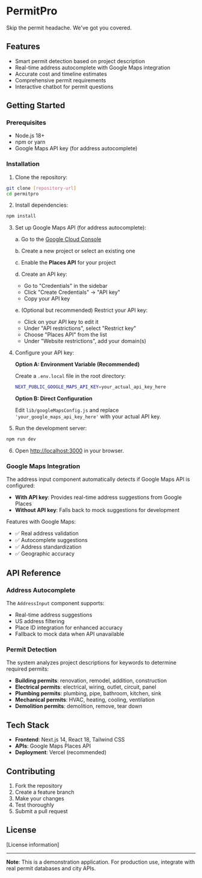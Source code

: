 # PermitPro

Skip the permit headache. We've got you covered.

## Features

- Smart permit detection based on project description
- Real-time address autocomplete with Google Maps integration
- Accurate cost and timeline estimates
- Comprehensive permit requirements
- Interactive chatbot for permit questions

## Getting Started

### Prerequisites

- Node.js 18+ 
- npm or yarn
- Google Maps API key (for address autocomplete)

### Installation

1. Clone the repository:
```bash
git clone [repository-url]
cd permitpro
```

2. Install dependencies:
```bash
npm install
```

3. Set up Google Maps API (for address autocomplete):

   a. Go to the [Google Cloud Console](https://console.cloud.google.com/)
   
   b. Create a new project or select an existing one
   
   c. Enable the **Places API** for your project
   
   d. Create an API key:
      - Go to "Credentials" in the sidebar
      - Click "Create Credentials" → "API key"
      - Copy your API key
   
   e. (Optional but recommended) Restrict your API key:
      - Click on your API key to edit it
      - Under "API restrictions", select "Restrict key"
      - Choose "Places API" from the list
      - Under "Website restrictions", add your domain(s)

4. Configure your API key:

   **Option A: Environment Variable (Recommended)**
   
   Create a `.env.local` file in the root directory:
   ```bash
   NEXT_PUBLIC_GOOGLE_MAPS_API_KEY=your_actual_api_key_here
   ```

   **Option B: Direct Configuration**
   
   Edit `lib/googleMapsConfig.js` and replace `'your_google_maps_api_key_here'` with your actual API key.

5. Run the development server:
```bash
npm run dev
```

6. Open [http://localhost:3000](http://localhost:3000) in your browser.

### Google Maps Integration

The address input component automatically detects if Google Maps API is configured:

- **With API key**: Provides real-time address suggestions from Google Places
- **Without API key**: Falls back to mock suggestions for development

Features with Google Maps:
- ✅ Real address validation
- ✅ Autocomplete suggestions
- ✅ Address standardization
- ✅ Geographic accuracy

## API Reference

### Address Autocomplete

The `AddressInput` component supports:

- Real-time address suggestions
- US address filtering
- Place ID integration for enhanced accuracy
- Fallback to mock data when API unavailable

### Permit Detection

The system analyzes project descriptions for keywords to determine required permits:

- **Building permits**: renovation, remodel, addition, construction
- **Electrical permits**: electrical, wiring, outlet, circuit, panel
- **Plumbing permits**: plumbing, pipe, bathroom, kitchen, sink
- **Mechanical permits**: HVAC, heating, cooling, ventilation
- **Demolition permits**: demolition, remove, tear down

## Tech Stack

- **Frontend**: Next.js 14, React 18, Tailwind CSS
- **APIs**: Google Maps Places API
- **Deployment**: Vercel (recommended)

## Contributing

1. Fork the repository
2. Create a feature branch
3. Make your changes
4. Test thoroughly
5. Submit a pull request

## License

[License information]

---

**Note**: This is a demonstration application. For production use, integrate with real permit databases and city APIs.
